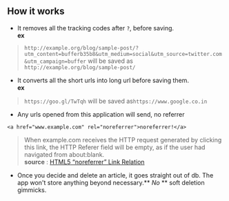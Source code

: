 ## How it works
	
* It removes all the tracking codes after `?`,  before saving.  
**ex**  

>`http://example.org/blog/sample-post/?utm_content=bufferb35b8&utm_medium=social&utm_source=twitter.com&utm_campaign=buffer` will be saved as
		`http://example.org/blog/sample-post/`

* It converts all the short urls into long url before saving them.  
**ex**

> `https://goo.gl/TwTqh` will be saved as`https://www.google.co.in`

* Any urls opened from this application will send, no referrer

```<a href="www.example.com" rel="noreferrer">noreferrer!</a>```

>When example.com receives the HTTP request generated by clicking this link, the HTTP Referer field will be empty, as if the user had navigated from about:blank.  
**source** : [HTML5 “noreferrer” Link Relation](https://webkit.org/blog/907/webkit-nightlies-support-html5-noreferrer-link-relation/)

* Once you decide and delete an article, it goes straight out of db. The app won't store anything beyond necessary.** *No* ** soft deletion gimmicks. 